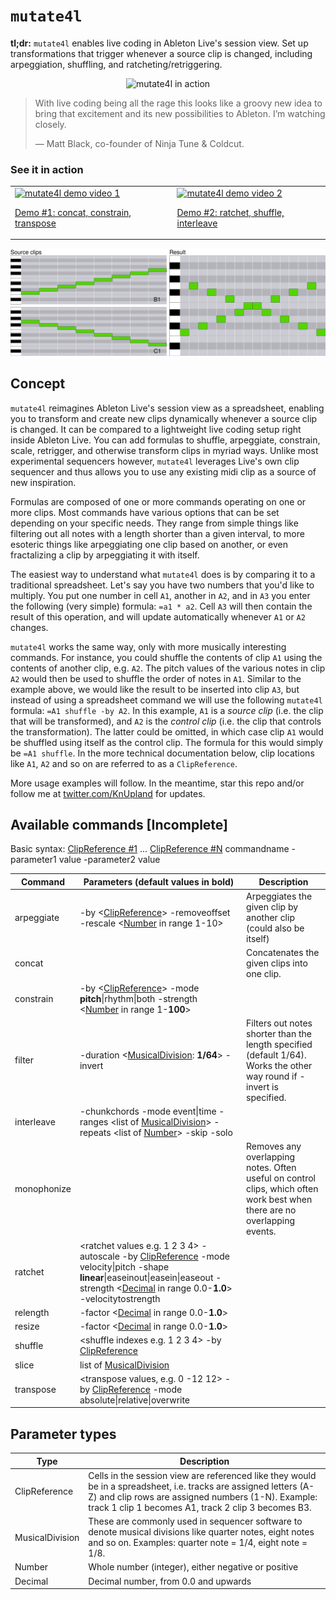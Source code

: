 # `mutate4l`

**tl;dr:** `mutate4l` enables live coding in Ableton Live's session view. Set up transformations that trigger whenever a source clip is changed, including arpeggiation, shuffling, and ratcheting/retriggering.

<p align="center">
  <img src="https://github.com/carrierdown/mutate4l/blob/feature/new-readme/assets/mu4l-walkthrough.gif" alt="mutate4l in action">
</p>

> With live coding being all the rage this looks like a groovy new idea to bring that excitement and its new possibilities to Ableton. I’m watching closely.
>
> &mdash; Matt Black, co-founder of Ninja Tune & Coldcut.

### See it in action

<table cellpadding="0" cellspacing="0" style="border:none;"><tr><td><a href="https://www.youtube.com/watch?v=YNI9ZxhSkWQ"><img alt="mutate4l demo video 1" src="https://img.youtube.com/vi/YNI9ZxhSkWQ/0.jpg" width="250"><p>Demo #1: concat, constrain, transpose</p></a></td><td><a href="https://www.youtube.com/watch?v=bGMBDap1-ko"><img alt="mutate4l demo video 2" src="https://img.youtube.com/vi/bGMBDap1-ko/0.jpg" width="250"><p>Demo #2: ratchet, shuffle, interleave</p></a></td></tr></table>

![Alt text](./assets/Generated637012367962797269-clip.svg)  

## Concept
`mutate4l` reimagines Ableton Live's session view as a spreadsheet, enabling you to transform and create new clips dynamically whenever a source clip is changed. It can be compared to a lightweight live coding setup right inside Ableton Live. You can add formulas to shuffle, arpeggiate, constrain, scale, retrigger, and otherwise transform clips in myriad ways. Unlike most experimental sequencers however, `mutate4l` leverages Live's own clip sequencer and thus allows you to use any existing midi clip as a source of new inspiration. 

Formulas are composed of one or more commands operating on one or more clips. Most commands have various options that can be set depending on your specific needs. They range from simple things like filtering out all notes with a length shorter than a given interval, to more esoteric things like arpeggiating one clip based on another, or even fractalizing a clip by arpeggiating it with itself.

The easiest way to understand what `mutate4l` does is by comparing it to a traditional spreadsheet. Let's say you have two numbers that you'd like to multiply. You put one number in cell `A1`, another in `A2`, and in `A3` you enter the following (very simple) formula: `=a1 * a2`. Cell `A3` will then contain the result of this operation, and will update automatically whenever `A1` or `A2` changes. 

`mutate4l` works the same way, only with more musically interesting commands. For instance, you could shuffle the contents of clip `A1` using the contents of another clip, e.g. `A2`. The pitch values of the various notes in clip `A2` would then be used to shuffle the order of notes in `A1`. Similar to the example above, we would like the result to be inserted into clip `A3`, but instead of using a spreadsheet command we will use the following `mutate4l` formula: `=A1 shuffle -by A2`. In this example, `A1` is a *source clip* (i.e. the clip that will be transformed), and `A2` is the *control clip* (i.e. the clip that controls the transformation). The latter could be omitted, in which case clip `A1` would be shuffled using itself as the control clip. The formula for this would simply be `=A1 shuffle`. In the more technical documentation below, clip locations like `A1`, `A2` and so on are referred to as a `ClipReference`.

More usage examples will follow. In the meantime, star this repo and/or follow me at [twitter.com/KnUpland](https://twitter.com/KnUpland) for updates.

## Available commands [Incomplete]

Basic syntax: [ClipReference #1](#parameter-types) ... [ClipReference #N](#parameter-types) commandname -parameter1 value -parameter2 value

Command | Parameters (default values in **bold**) | Description
--- | --- | ---
arpeggiate | -by <[ClipReference](#parameter-types)> -removeoffset -rescale <[Number](#parameter-types) in range 1-10> | Arpeggiates the given clip by another clip (could also be itself)
concat | | Concatenates the given clips into one clip.
constrain | -by <[ClipReference](#parameter-types)> -mode **pitch**&#124;rhythm&#124;both -strength <[Number](#parameter-types) in range 1-**100**> |
filter | -duration <[MusicalDivision](#parameter-types): **1/64**> -invert | Filters out notes shorter than the length specified (default 1/64). Works the other way round if -invert is specified. 
interleave | -chunkchords -mode event&#124;time -ranges <list of [MusicalDivision](#parameter-types)> -repeats <list of [Number](#parameter-types)> -skip -solo |
monophonize | | Removes any overlapping notes. Often useful on control clips, which often work best when there are no overlapping events.
ratchet | <ratchet values e.g. 1 2 3 4> -autoscale -by [ClipReference](#parameter-types) -mode velocity&#124;pitch -shape **linear**&#124;easeinout&#124;easein&#124;easeout -strength <[Decimal](#parameter-types) in range 0.0-**1.0**> -velocitytostrength |
relength | -factor <[Decimal](#parameter-types) in range 0.0-**1.0**> |
resize | -factor <[Decimal](#parameter-types) in range 0.0-**1.0**> |
shuffle | <shuffle indexes e.g. 1 2 3 4> -by [ClipReference](#parameter-types) |
slice | list of [MusicalDivision](#parameter-types) |
transpose | <transpose values, e.g. 0 -12 12> -by [ClipReference](#parameter-types) -mode absolute&#124;relative&#124;overwrite |

## Parameter types

Type | Description
--- | ---
ClipReference | Cells in the session view are referenced like they would be in a spreadsheet, i.e. tracks are assigned letters (A-Z) and clip rows are assigned numbers (1-N). Example: track 1 clip 1 becomes A1, track 2 clip 3 becomes B3.
MusicalDivision | These are commonly used in sequencer software to denote musical divisions like quarter notes, eight notes and so on. Examples: quarter note = 1/4, eight note = 1/8.
Number | Whole number (integer), either negative or positive
Decimal | Decimal number, from 0.0 and upwards

